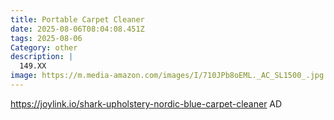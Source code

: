 ```yaml
---
title: Portable Carpet Cleaner
date: 2025-08-06T08:04:08.451Z
tags: 2025-08-06
Category: other
description: |
  149.XX
image: https://m.media-amazon.com/images/I/710JPb8oEML._AC_SL1500_.jpg
---
```

https://joylink.io/shark-upholstery-nordic-blue-carpet-cleaner
AD